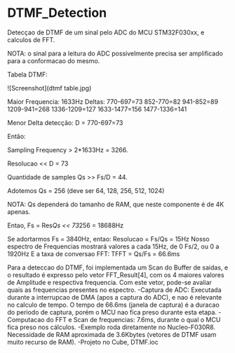 # DTMF_Detection

Detecçao de DTMF de um sinal pelo ADC do MCU STM32F030xx, e calculos de FFT.

NOTA: o sinal para a leitura do ADC possivelmente precisa ser amplificado para a conformacao do mesmo.

Tabela DTMF:

![Screenshot](dtmf table.jpg)
 
Maior Frequencia: 1633Hz
Deltas:
770-697=73
852-770=82
941-852=89
1209-941=268
1336-1209=127
1633-1477=156
1477-1336=141

Menor Delta detecção: D = 770-697=73

Então:

Sampling Frequency > 2*1633Hz = 3266. 

Resolucao << D = 73

Quantidade de samples Qs >> Fs/D = 44. 

Adotemos Qs = 256 (deve ser 64, 128, 256, 512, 1024)

NOTA: Qs dependerá do tamanho de RAM, que neste componente é de 4K apenas.

Entao, Fs = Res*Qs << 73*256 = 18688Hz

Se adortarmos Fs = 3840Hz, entao: 
Resolucao = Fs/Qs = 15Hz
Nosso espectro de Frequencias mostrará valores a cada 15Hz, de 0 Fs/2, ou 0 a 1920Hz
E a taxa de conversao FFT:
TFFT = Qs/Fs = 66.6ms

Para a deteccao do DTMF, foi implementada um Scan do Buffer de saidas, e o resultado é expresso pelo vetor FFT_Result[4], com os 4 maiores valores de Amplitude e respectiva frequencia.
Com este vetor, pode-se avaliar quais as frequencias presentes no espectro.
-Captura de ADC: Executada durante a interrupcao de DMA (apos a captura do ADC), e nao é relevante no calculo de tempo. O tempo de 66.6ms (janela de captura) é a duracao do periodo de captura, porém o MCU nao fica preso durante esta etapa.
-Computacao do FFT e Scan de frequencias: 7.6ms, durante o qual o MCU fica preso nos cálculos.
-Exemplo roda diretamente no Nucleo-F030R8. Necessidade de RAM aproximada de 3.6Kbytes (vetores de DTMF usam muito recurso de RAM).
-Projeto no Cube, DTMF.ioc
 
